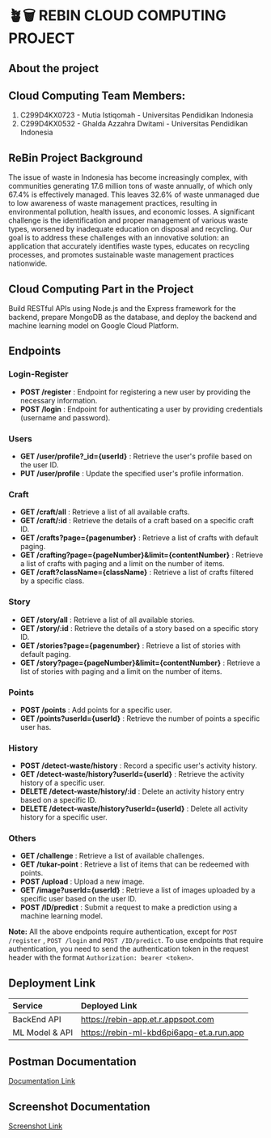 # ️🪴🗑 REBIN CLOUD COMPUTING PROJECT

## About the project

## Cloud Computing Team Members:

1. C299D4KX0723 - Mutia Istiqomah - Universitas Pendidikan Indonesia
2. C299D4KX0532 - Ghalda Azzahra Dwitami - Universitas Pendidikan Indonesia

## ReBin Project Background
The issue of waste in Indonesia has become increasingly complex, with communities generating 17.6 million tons of waste annually, of which only 67.4% is effectively managed. This leaves 32.6% of waste unmanaged due to low awareness of waste management practices, resulting in environmental pollution, health issues, and economic losses. A significant challenge is the identification and proper management of various waste types, worsened by inadequate education on disposal and recycling. Our goal is to address these challenges with an innovative solution: an application that accurately identifies waste types, educates on recycling processes, and promotes sustainable waste management practices nationwide.

## Cloud Computing Part in the Project
Build RESTful APIs using Node.js and the Express framework for the backend, prepare MongoDB as the database, and deploy the backend and machine learning model on Google Cloud Platform.
 

## Endpoints
### Login-Register
- **POST /register** : Endpoint for registering a new user by providing the necessary information.
- **POST /login** : Endpoint for authenticating a user by providing credentials (username and password).
### Users
- **GET /user/profile?_id={userId}** : Retrieve the user's profile based on the user ID.
- **PUT /user/profile** : Update the specified user's profile information.
### Craft 
- **GET /craft/all** : Retrieve a list of all available crafts.
- **GET /craft/:id** : Retrieve the details of a craft based on a specific craft ID.
- **GET /crafts?page={pagenumber}** : Retrieve a list of crafts with default paging.
- **GET /crafting?page={pageNumber}&limit={contentNumber}** : Retrieve a list of crafts with paging and a limit on the number of items.
- **GET /craft?className={className}** : Retrieve a list of crafts filtered by a specific class.
### Story
- **GET /story/all** : Retrieve a list of all available stories.
- **GET /story/:id** : Retrieve the details of a story based on a specific story ID.
- **GET /stories?page={pagenumber}** : Retrieve a list of stories with default paging.
- **GET /story?page={pageNumber}&limit={contentNumber}** : Retrieve a list of stories with paging and a limit on the number of items.
### Points
- **POST /points** : Add points for a specific user.
- **GET /points?userId={userId}** : Retrieve the number of points a specific user has.
### History
- **POST /detect-waste/history** : Record a specific user's activity history.
- **GET /detect-waste/history?userId={userId}** : Retrieve the activity history of a specific user.
- **DELETE /detect-waste/history/:id** : Delete an activity history entry based on a specific ID.
- **DELETE /detect-waste/history?userId={userId}** : Delete all activity history for a specific user.
### Others
- **GET /challenge** : Retrieve a list of available challenges.
- **GET /tukar-point** : Retrieve a list of items that can be redeemed with points.
- **POST /upload** : Upload a new image.
- **GET /image?userId={userId}** : Retrieve a list of images uploaded by a specific user based on the user ID.
- **POST /ID/predict** : Submit a request to make a prediction using a machine learning model.

**Note:** All the above endpoints require authentication, except for `POST /register` , `POST /login` and `POST /ID/predict`. To use endpoints that require authentication, you need to send the authentication token in the request header with the format `Authorization: bearer <token>`.

## Deployment Link
| Service | Deployed Link |
| :-------- | :------- | 
| BackEnd API | https://rebin-app.et.r.appspot.com |
| ML Model & API | https://rebin-ml-kbd6pi6apq-et.a.run.app |

## Postman Documentation
[Documentation Link](https://documenter.getpostman.com/view/36410448/2sA3XTdf9J#7eeb3c7c-e4c3-4803-b424-5827d055769f)

## Screenshot Documentation
[Screenshot Link](https://drive.google.com/drive/folders/160oviCLd6Ap6pxz8k_ff79TVIIXd7PL6?usp=sharing)

